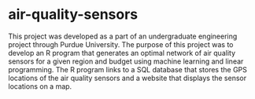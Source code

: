 # air-quality-sensors
This project was developed as a part of an undergraduate engineering project through Purdue University. The purpose of this project was to develop an R program that generates an optimal network of air quality sensors for a given region and budget using machine learning and linear programming. The R program links to a SQL database that stores the GPS locations of the air quality sensors and a website that displays the sensor locations on a map.
